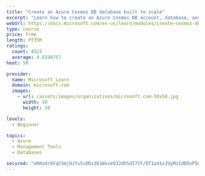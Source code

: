 ```yaml
---
title: "Create an Azure Cosmos DB database built to scale"
excerpt: "Learn how to create an Azure Cosmos DB account, database, and container built to scale as your application grows."
webUrl: https://docs.microsoft.com/en-us/learn/modules/create-cosmos-db-for-scale/
type: course
price: Free
length: PT35M
ratings:
  count: 4523
  average: 4.6590757
heat: 50

provider:
  name: Microsoft Learn
  domain: microsoft.com
  images:
    - url: /assets/images/organizations/microsoft.com-50x50.jpg
      width: 50
      height: 50

levels:
  - Beginner

topics:
  - Azure
  - Management Tools
  - Databases

secured: "oRKndr6FqC5mjOJYu5vDDs361WxceO3JdOSdI7CF/DT1oX1xJUyMzIdDOvP5Ub2y2KhfVX145czsvVDZJCf+BCyP35eIlKvDo0WEnAgt6iH6cleUxv3dQwQmg2X9MK5TPSdxCBvcs2yxW0mDC5DmvFaYuGlS253ZVtQP0YOJ7GvJVDR7eGFwnEGQ5/DueJu/Gq9zA4ClNjttRD0v/S/lJJQzACPOY0WWkFNdUMiNC2T+0dOuzM6yUcJxnjkrv1MHbTTlDWf7NDrltqkE93tpp3hjdDhAb0bPsB69OacfntWz4+vndmgFuk1nY+4U14wR1ObxRhJ03k5PsbjcTrId2wTM+5M65/iB9vpRIkxl0KEJFAxMP+SRmZN9huIbkDoyjsWFRr8uikyGisOcj16KPqTWZKrhe5A2b3rhhMnPFSU=;wMa/2+AzkAG7Lt31b/vT0g=="
---
```


